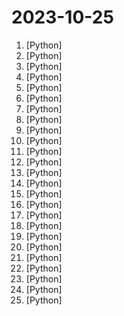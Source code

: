 # 2023-10-25

1. [](https://github.comundefined "OpenAgents: An Open Platform for Language Agents in the Wild") [Python]
2. [](https://github.comundefined "OpenAI's Code Interpreter in your terminal, running locally") [Python]
3. [](https://github.comundefined "openpilot is an open source driver assistance system. openpilot performs the functions of Automated Lane Centering and Adaptive Cruise Control for 250+ supported car makes and models.") [Python]
4. [](https://github.comundefined "Official Code for DragGAN (SIGGRAPH 2023)") [Python]
5. [](https://github.comundefined "Free ChatGPT 3.5 / ChatGPT 4 / Free OpenAI API") [Python]
6. [](https://github.comundefined "Ask Questions in natural language and get Answers backed by private sources. Connects to tools like Slack, GitHub, Confluence, etc.") [Python]
7. [](https://github.comundefined "Linux, Jenkins, AWS, SRE, Prometheus, Docker, Python, Ansible, Git, Kubernetes, Terraform, OpenStack, SQL, NoSQL, Azure, GCP, DNS, Elastic, Network, Virtualization. DevOps Interview Questions") [Python]
8. [](https://github.comundefined "AgentTuning: Enabling Generalized Agent Abilities for LLMs") [Python]
9. [](https://github.comundefined "Sparsity-aware deep learning inference runtime for CPUs") [Python]
10. [](https://github.comundefined "Curso para aprender desarrollo frontend Web con Python puro desde cero. Elaborado durante las emisiones en directo desde Twitch de MoureDev.") [Python]
11. [](https://github.comundefined "Open source platform for the machine learning lifecycle") [Python]
12. [](https://github.comundefined "A high-throughput and memory-efficient inference and serving engine for LLMs") [Python]
13. [](https://github.comundefined "The official gpt4free repository | various collection of powerful language models") [Python]
14. [](https://github.comundefined "Automatic SQL injection and database takeover tool") [Python]
15. [](https://github.comundefined "NeMo: a toolkit for conversational AI") [Python]
16. [](https://github.comundefined "🤗 The largest hub of ready-to-use datasets for ML models with fast, easy-to-use and efficient data manipulation tools") [Python]
17. [](https://github.comundefined "👋 Hey there new grad🎉! We've put together a collection of full-time job openings for SWE, Quant, PM and tech roles in 2024! 🚀") [Python]
18. [](https://github.comundefined "Machine Learning Engineering Guides and Tools") [Python]
19. [](https://github.comundefined "A repo for distributed training of language models with Reinforcement Learning via Human Feedback (RLHF)") [Python]
20. [](https://github.comundefined "😘 让你“爱”上 GitHub，解决访问时图裂、加载慢的问题。（无需安装）") [Python]
21. [](https://github.comundefined "This includes the original implementation of SELF-RAG: Learning to Retrieve, Generate and Critique through self-reflection by Akari Asai, Zeqiu Wu, Yizhong Wang, Avirup Sil, and Hannaneh Hajishirzi.") [Python]
22. [](https://github.comundefined "GeneFace: Generalized and High-Fidelity 3D Talking Face Synthesis; ICLR 2023; Official code") [Python]
23. [](https://github.comundefined "Fast stable diffusion on CPU") [Python]
24. [](https://github.comundefined "Interact with your documents using the power of GPT, 100% privately, no data leaks") [Python]
25. [](https://github.comundefined "[SIGGRAPH Asia 2022] VideoReTalking: Audio-based Lip Synchronization for Talking Head Video Editing In the Wild") [Python]
